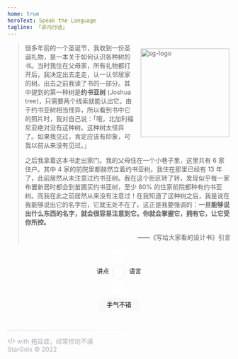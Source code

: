 ```yaml
---
home: true
heroText: Speak the Language
tagline: 「讲内行话」
---
```


<!-- <link rel="stylesheet" href="/notes/_home.css"> -->
<style>
    .home .hero h1#main-title {
        margin-bottom: 0;
    }

    .home .hero h1+p.description {
        margin-top: 0;
    }

    main.home {
        max-width: 800px;
    }

    main.home strong {
        color: #888;
        font-weight: bold;
    }

    #homepage #sg-logo {
        float: right;
        width: 200px;
        margin: 0.8em 0.2em 0.4em 1em;
    }

    @media (max-width: 719px) {
        #homepage #sg-logo {
            float: none;
            width: 100%;
            margin: 0.5em 0 0;
        }
    }

    #homepage hr {
        height: 1px;
        width: 100%;
        background: linear-gradient(to right, #dadcdf, transparent 60%);
        margin: 1em 0;
        border: none;
    }

    /* SLOT MACHINE */

    #homepage #outer {
        display: flex;
        align-items: flex-start;
        justify-content: center;
    }

    #homepage #outer>div:not(#slot-machine) {
        line-height: 2;
        margin-top: 32px;
    }

    #homepage #slot-machine {
        position: relative;
        height: 96px;
        overflow: hidden;
        text-align: center;
        user-select: none;
        padding: 0 1em;
        margin-left: 0.6em;
        margin-right: 0.6em;
    }

    #homepage #slot-machine::before {
        position: absolute;
        top: 32px;
        left: 0;
        height: 32px;
        width: 100%;
        content: "";
        border: 1px solid #dfe1e5;
        border-radius: 9px;
        box-sizing: border-box;
    }

    #homepage #slot-machine::after {
        position: absolute;
        top: 0;
        left: 0;
        height: 100%;
        width: 100%;
        content: "";
        /* background: linear-gradient(to bottom, white, transparent, white); */
        /* For Safari compatibility */
        background: linear-gradient(to bottom, white, rgba(255, 255, 255, 0), white);
    }

    /* @media (prefers-color-scheme: dark) {
        #slot-machine::after {
            background: linear-gradient(to bottom, #333333, transparent, #333333);
        }

        body {
            background: #333333;
        }
    } */

    #homepage #tiles {
        position: relative;
    }

    #homepage #btn-group {
        margin: 0 auto;
        width: -moz-fit-content;
        width: fit-content;
    }

    #homepage #btn-feelingLucky {
        background-color: #f8f9fa;
        border: 1px solid #f8f9fa;
        border-radius: 4px;
        margin: 11px 4px;
        padding: 0 16px;
        line-height: 2;
        font-size: 14px;
        transition: border-color 0.5s ease-in;
        transition: box-shadow 0.5s ease-in;
    }

    #homepage #btn-feelingLucky:hover {
        box-shadow: 0 1px 1px rgb(0 0 0 / 10%);
        border: 1px solid #dadce0;
    }

    #homepage #btn-feelingLucky:focus {
        border: 1px solid #529cda;
        outline: none;
    }

    #homepage #target {
        transition: opacity 0.5s ease-in;
        opacity: 0;
        text-align: center;
        font-size: 14px;
        color: #a8a9aa;
        user-select: none;
        margin: 0 auto 1em;
    }

    #homepage #target>a {
        color: #81B0D8;
    }
</style>

<div id="homepage">

> <img src="https://stargolx.github.io/Resources/img/logo/sg_1.jpg" id="sg-logo" alt="sg-logo">
>
> 很多年前的一个圣诞节，我收到一份圣诞礼物，是一本关于如何认识各种树的书。当时我住在父母家，所有礼物都打开后，我决定出去走走，认一认邻居家的树。出去之前我读了书的一部分。其中提到的第一种树是<strong>约书亚树</strong> (Joshua tree)，只需要两个线索就能认出它。由于约书亚树相当怪异，所以看到书中它的照片时，我对自己说：「哦，北加利福尼亚绝对没有这种树。这种树太怪异了。如果我见过，肯定应该有印象，可我以前从来没有见过。」
>
> 之后我拿着这本书走出家门。我的父母住在一个小巷子里，这里共有 6 家住户。其中 4 家的前院里都赫然立着约书亚树。我住在那里已经有 13 年了，此前居然从未注意过约书亚树。我在这个街区转了转，发现似乎每一家布置新居时都会到苗圃买约书亚树，至少 80% 的住家前院都种有约书亚树。而我在此之前居然从来没有注意过！在我知道了这种树之后，我是说在我能够说出它的名字后，它就无处不在了。这正是我要强调的：<strong>一旦能够说出什么东西的名字，就会很容易注意到它。你就会掌握它，拥有它，让它受你所控。</strong>
>
> <div style="display: flex; flex-direction: row-reverse"><p style="margin: 0 0 .5em;"><span class="cn-font" lang="zh-CN">——</span>《写给大家看的设计书》引言</p></div>

<!-- Slot Machine -->

<div id="outer">
    <div>讲点</div>
    <div id="slot-machine">
        <div id="tiles"></div>
    </div>
    <div>语言</div>
</div>
<div id="btn-group">
    <button id="btn-feelingLucky">手气不错</button>
    <!-- <input type="checkbox" id="ckbox-autojump" style="vertical-align: text-bottom; margin-right: 0;" checked>
    <label for="ckbox-autojump" style="font-size: 14px;">自动跳转</label> -->
</div>
<p id="target">&nbsp;</p>

<script>
export default {
    mounted() {
        // STATE
        let idle = true;
        let idleLoop;

        // IDLE
        const idleScrollSpeed = 15; // pixels per second
        const idleResetTime = 60; // seconds

        // SLOTS
        const tileHeight = 32; // pixels
        const tiles = [
            {
                text: '编程',
                links: [
                    { name: '起始页', url: 'https://stargolx.github.io/StartPage' },
                    { name: 'Blog', url: 'https://stargolx.code.blog' },
                    { name: 'AFont', url: 'https://github.com/StarGolx/AFont' },
                ]
            },
            {
                text: '#$%&～…',
                links: [
                    { name: '无题', url: 'others/misc.html' }
                ]
            },
        ];
        const numDuplicates = 6;

        // TRANSITION
        const idleTransition = `top ${idleResetTime}s linear`;
        const scrollTransition = 'top 1.5s cubic-bezier(.42, 0, 0, .92)';

        // UTILS
        /**
         * [min, max)
         */
        function getRandomInt(min, max) {
            min = Math.ceil(min);
            max = Math.floor(max);
            return Math.floor(Math.random() * (max - min) + min);
        }

        function debounce(fn, wait) {
            wait = wait || 0;
            let timerId;

            function debounced() {
                if (timerId) {
                    clearTimeout(timerId);
                    timerId = null;
                }
                timerId = setTimeout(function () {
                    fn();
                }, wait);
            }
            return debounced;
        }

        function calcShiftedTop(elTiles) {
            const numItemsAbove = Math.floor(-elTiles.offsetTop / tileHeight);
            const numTileSetsToShift = Math.floor(numItemsAbove / tiles.length);
            const shiftedTop = elTiles.offsetTop + numTileSetsToShift * tiles.length * tileHeight;
            return shiftedTop;
        }

        const setIdle = debounce(() => {
            idle = true;
            startIdleScroll();
        }, 10000);

        // record the slot machine history
        const choiceHistory = [];

        function feelingLucky() {
            idle = false;
            setIdle();
            // clearInterval(idleLoop);

            const elTarget = document.getElementById('target');
            elTarget.style.opacity = 0;

            // shift `tiles` down (reset `style.top`) so that there are enough items to scroll
            const elTiles = document.getElementById('tiles');
            const shiftedTop = calcShiftedTop(elTiles);
            elTiles.style.transition = 'none';
            elTiles.style.top = `${shiftedTop}px`;

            let choice = getRandomInt(0, tiles.length);
            while (choiceHistory.includes(choice)) {
                choice = getRandomInt(0, tiles.length);
            }
            choiceHistory.push(choice);
            if (choiceHistory.length > tiles.length / 2) {
                choiceHistory.shift();
            }

            // start scroll with a slight delay
            setTimeout(() => {
                elTiles.style.transition = scrollTransition;
                elTiles.style.top = `-${(choice + tiles.length * numDuplicates - 1 + 0.25) * tileHeight}px`;
                // bounce
                setTimeout(() => {
                    elTiles.style.transition = 'top 0.4s cubic-bezier(.4,0,1,1)';
                    elTiles.style.top = `-${(choice + tiles.length * numDuplicates - 1) * tileHeight}px`;
                }, 1500);
            }, 10);

            // fadein destination
            setTimeout(() => {
                const options = tiles[choice].links;
                const item = options[getRandomInt(0, options.length)];
                const fullUrl = item.url.startsWith('http') ? item.url : window.location.protocol + '//' + window.location.host + window.location.pathname + item.url;
                elTarget.innerHTML = `前往「<a href="${fullUrl}" target="_blank" rel="noopener noreferrer" class="outbound smaller">${item.name}</a>」`;
                elTarget.style.opacity = 1;
            }, 2 * 1000);
        }

        function addSetsOfTiles(el, num) {
            [...Array(num).keys()].forEach(_ => {
                tiles.forEach(t => {
                    const elTile = document.createElement('div');
                    elTile.textContent = t.text;
                    elTile.style.height = `${tileHeight}px`;
                    elTile.style.lineHeight = 2;
                    el.append(elTile);
                });
            });
        }

        function startIdleScroll() {
            if (window.location.pathname !== '/notes/') {
                return;
            }

            if (idle) {
                const elTiles = document.getElementById('tiles');
                if (elTiles.offsetTop === 0) {
                    // window.onload event
                    elTiles.style.transition = idleTransition;
                    elTiles.style.top = `${-idleScrollSpeed * idleResetTime}px`;
                } else {
                    // reset scroll
                    const shiftedTop = calcShiftedTop(elTiles);
                    elTiles.style.transition = 'none';
                    elTiles.style.top = `${shiftedTop}px`;
                    setTimeout(() => {
                        elTiles.style.transition = idleTransition;
                        elTiles.style.top = `${-idleScrollSpeed * idleResetTime}px`;
                    }, 10);
                }
            }
        }

        // INIT

        function init() {
            // rolling tiles
            const elTiles = document.getElementById('tiles');
            addSetsOfTiles(elTiles, numDuplicates + 2);

            // initial position
            elTiles.style.top = 0;

            window.onload = startIdleScroll;
            idleLoop = setInterval(startIdleScroll, idleResetTime * 1000);
            document.querySelector('.navbar a.home-link').onclick = startIdleScroll;

            document.getElementById('btn-feelingLucky').onclick = feelingLucky;
        }

        init()
    }
}
</script>

---

<div style="color: #aaacaf; font-family: 'PT Sans', -apple-system, BlinkMacSystemFont, 'Segoe UI', Helvetica, 'Noto Sans CJK SC', 'Source Han Sans SC', 'Source Han Sans CN', 'Microsoft Yahei', sans-serif">
    <p>
        <svg fill="none" viewBox="0 0 24 24" stroke="currentColor" width="18" style="vertical-align: text-bottom;">
            <path stroke-linecap="round" stroke-linejoin="round" stroke-width="2" d="M10 20l4-16m4 4l4 4-4 4M6 16l-4-4 4-4" />
        </svg>
        with 拖延症，经常挖坑不填
        <br>StarGolx © 2022
    </p>
</div>

</div>

<!-- <p>
<a href="https://github.com/StarGolx" target="_blank" rel="noopener noreferrer">
    <img src="https://img.shields.io/badge/dynamic/json?style=flat-square&logo=github&label=GitHub&labelColor=424755&color=272a32&suffix=+Followers&query=%24.data.totalSubs&url=https%3A%2F%2Fapi.spencerwoo.com%2Fsubstats%2F%3Fsource%3Dgithub%26queryKey%3DStarGolx&longCache=true" alt="GitHub">
</a>
<a href="https://steamcommunity.com/profiles/76561198278233415/" target="_blank" rel="noopener noreferrer">
    <img src="https://img.shields.io/badge/dynamic/json?style=flat-square&logo=steam&label=Steam&labelColor=154c85&color=0e355d&suffix=+Games&query=%24.data.totalSubs&url=https%3A%2F%2Fapi.spencerwoo.com%2Fsubstats%2F%3Fsource%3DsteamGames%26queryKey%3D76561198278233415&longCache=true" alt="Steam">
</a>
<a href="https://www.zhihu.com/people/yzhang-zhihu" target="_blank" rel="noopener noreferrer">
    <img src="https://img.shields.io/badge/dynamic/json?style=flat-square&label=%E7%9F%A5%E4%B9%8E&labelColor=0084ff&color=0069cc&suffix=+%E5%85%B3%E6%B3%A8&query=%24.data.totalSubs&url=https%3A%2F%2Fapi.spencerwoo.com%2Fsubstats%2F%3Fsource%3Dzhihu%26queryKey%3Dyzhang-zhihu&longCache=true" alt="Zhihu">
</a>
</p> -->
